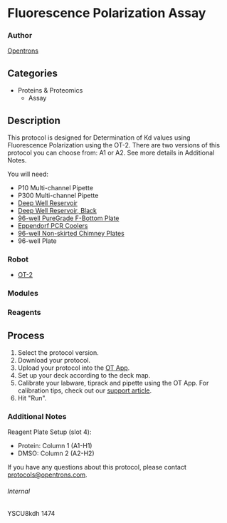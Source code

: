 # Fluorescence Polarization Assay

### Author
[Opentrons](http://www.opentrons.com/)

## Categories
* Proteins & Proteomics
    * Assay

## Description
This protocol is designed for Determination of Kd values using Fluorescence Polarization using the OT-2. There are two versions of this protocol you can choose from: A1 or A2. See more details in Additional Notes.

You will need:
* P10 Multi-channel Pipette
* P300 Multi-channel Pipette
* [Deep Well Reservoir](https://www.phenixresearch.com/12-column-deep-well-reservoir)
* [Deep Well Reservoir, Black](https://www.phenixresearch.com/96-deep-well-reagent-reservoir-3338)
* [96-well PureGrade F-Bottom Plate](https://www.sycamorelifesciences.com/brand-96-well-puregrade-plate-black-f-bottom.html)
* [Eppendorf PCR Coolers](https://www.usascientific.com/PCR-Cooler-set.aspx)
* [96-well Non-skirted  Chimney Plates](https://www.usascientific.com/non-skirted-96-well-PCR-plate-chimney.aspx)
* 96-well Plate

### Robot
* [OT-2](https://opentrons.com/ot-2)

### Modules

### Reagents

## Process
1. Select the protocol version.
2. Download your protocol.
3. Upload your protocol into the [OT App](https://opentrons.com/ot-app).
4. Set up your deck according to the deck map.
5. Calibrate your labware, tiprack and pipette using the OT App. For calibration tips, check out our [support article](https://support.opentrons.com/ot-2/getting-started-software-setup/deck-calibration).
6. Hit "Run".

### Additional Notes
Reagent Plate Setup (slot 4):
* Protein: Column 1 (A1-H1)
* DMSO: Column 2 (A2-H2)

If you have any questions about this protocol, please contact protocols@opentrons.com.

###### Internal
YSCU8kdh
1474
